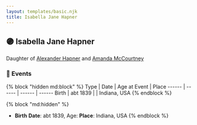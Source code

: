 ```yaml
---
layout: templates/basic.njk
title: Isabella Jane Hapner
---
```

## 🟣 Isabella Jane Hapner

Daughter of [Alexander Hapner](/people/6/68586072) and [Amanda McCourtney](/people/5/56501802)

### 📆 Events

{% block "hidden md:block" %}
Type | Date | Age at Event | Place
------ | ------ | ------ | ------
Birth | abt 1839 |  | Indiana, USA
{% endblock %}

{% block "md:hidden" %}
- **Birth**
**Date**: abt 1839, Age:
**Place**: Indiana, USA
{% endblock %}
